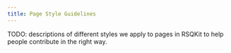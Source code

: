 ```yaml
---
title: Page Style Guidelines
---
```


TODO: descriptions of different styles we apply to pages in RSQKit to help people contribute in the right way.